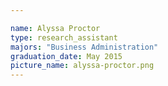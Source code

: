 ```yaml
---

name: Alyssa Proctor
type: research_assistant
majors: "Business Administration"
graduation_date: May 2015
picture_name: alyssa-proctor.png
---
```

    
    
